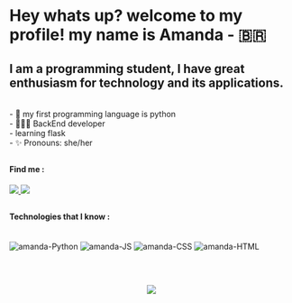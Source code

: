 
<h1>
Hey whats up? welcome to my profile! my name is Amanda - 🇧🇷
 </h1>

<h2>I am a programming student, I have great enthusiasm for technology and its applications.</h2>

<br>
- 🐍 my first programming language is python
<br>
- 👩🏽‍💻 BackEnd developer
<br>
- learning flask
<br>
- ✨ Pronouns: she/her


##

 <h4> Find me : </h4>
    <div>
    <a href="https://www.linkedin.com/in/amanda-tavares-santos-6b9bb9204/" target = "blank"> <img src = "https://img.shields.io/badge/LinkedIn-0077B5?style=for-the-badge&logo=linkedin&logoColor=white" target="blank"> </a>
    <a href="mailto: tavaresamandasantos@gmail.com" target = "blank"> <img src = "https://img.shields.io/badge/Gmail-D14836?style=for-the-badge&logo=gmail&logoColor=white" target="blank"> </a>
  </div>

 ##
 <h4> Technologies that I know : </h4>
<div style = "display: inline_block"><br>
  <img align="auto" alt="amanda-Python" heigt="30" whidth="40" src="https://img.icons8.com/color/48/000000/python--v1.png"/>
  <img aling= "auto" alt="amanda-JS" heigt="30" whidth="40" src="https://img.icons8.com/color/48/000000/javascript--v1.png"/>
  <img aling= "auto" alt="amanda-CSS" heigt="30" whidth="40"  src="https://img.icons8.com/color/48/000000/css3.png"/>
  <img aling= "auto" alt="amanda-HTML" heigt="30" whidth="40"  src="https://img.icons8.com/color/48/000000/html-5--v1.png"/>
  </div>
  
  ##
  <br>
  <p align = "center"> <img align="center" src = "https://profile-counter.glitch.me/amandatsantos/count.svg" /></p>
  
  
